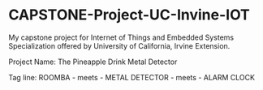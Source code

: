 # CAPSTONE-Project-UC-Invine-IOT
My capstone project for Internet of Things and Embedded Systems Specialization offered by University of California, Irvine Extension. 

Project Name: The Pineapple Drink Metal Detector

Tag line: ROOMBA - meets - METAL DETECTOR - meets - ALARM CLOCK
